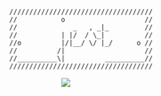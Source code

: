 ```
                     ////////////////////////////////////
                     //           o                    //
                     //              _   , _|_         //
                     //           | |/  / \_|          //
                     //o          |/|__/ \/ |_/      o //
                     //          /|                    //
                     //__________\|          __________//
                     ////////////////////////////////////

```

<p align="center">
  <img src="https://profile-counter.glitch.me/jestlandia/count.svg">
</p>
